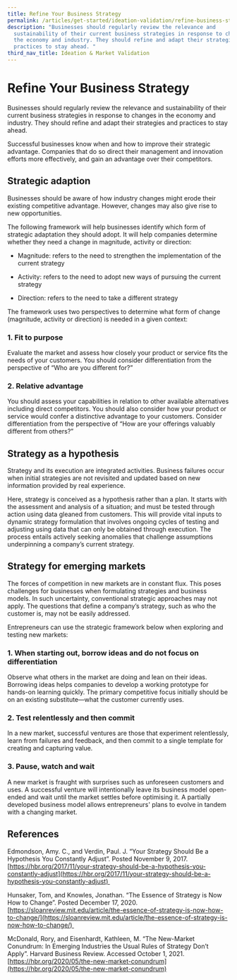 ```yaml
---
title: Refine Your Business Strategy
permalink: /articles/get-started/ideation-validation/refine-business-strategy/
description: "Businesses should regularly review the relevance and
  sustainability of their current business strategies in response to changes in
  the economy and industry. They should refine and adapt their strategies and
  practices to stay ahead. "
third_nav_title: Ideation & Market Validation
---
```

# Refine Your Business Strategy 

Businesses should regularly review the relevance and sustainability of their current business strategies in response to changes in the economy and industry. They should refine and adapt their strategies and practices to stay ahead. 

Successful businesses know when and how to improve their strategic advantage. Companies that do so direct their management and innovation efforts more effectively, and gain an advantage over their competitors.  

## Strategic adaption  

Businesses should be aware of how industry changes might erode their existing competitive advantage. However, changes may also give rise to new opportunities.  

The following framework will help businesses identify which form of strategic adaptation they should adopt. It will help companies determine whether they need a change in magnitude, activity or direction: 

*   Magnitude: refers to the need to strengthen the implementation of the current strategy 
    
*   Activity: refers to the need to adopt new ways of pursuing the current strategy 
    
*   Direction: refers to the need to take a different strategy 
    

The framework uses two perspectives to determine what form of change (magnitude, activity or direction) is needed in a given context: 

### 1.  Fit to purpose 
    

Evaluate the market and assess how closely your product or service fits the needs of your customers. You should consider differentiation from the perspective of “Who are you different for?” 

### 2.  Relative advantage 
    

You should assess your capabilities in relation to other available alternatives including direct competitors. You should also consider how your product or service would confer a distinctive advantage to your customers. Consider differentiation from the perspective of “How are your offerings valuably different from others?” 

## Strategy as a hypothesis 

Strategy and its execution are integrated activities. Business failures occur when initial strategies are not revisited and updated based on new information provided by real experience.  

Here, strategy is conceived as a hypothesis rather than a plan. It starts with the assessment and analysis of a situation; and must be tested through action using data gleaned from customers. This will provide vital inputs to dynamic strategy formulation that involves ongoing cycles of testing and adjusting using data that can only be obtained through execution. The process entails actively seeking anomalies that challenge assumptions underpinning a company’s current strategy.    

## Strategy for emerging markets 

The forces of competition in new markets are in constant flux. This poses challenges for businesses when formulating strategies and business models. In such uncertainty, conventional strategic approaches may not apply. The questions that define a company’s strategy, such as who the customer is, may not be easily addressed.   

Entrepreneurs can use the strategic framework below when exploring and testing new markets:  

### 1.  When starting out, borrow ideas and do not focus on differentiation 
    

Observe what others in the market are doing and lean on their ideas. Borrowing ideas helps companies to develop a working prototype for hands-on learning quickly. The primary competitive focus initially should be on an existing substitute—what the customer currently uses.  

### 2.  Test relentlessly and then commit 
    

In a new market, successful ventures are those that experiment relentlessly, learn from failures and feedback, and then commit to a single template for creating and capturing value.  

### 3.  Pause, watch and wait 
    

A new market is fraught with surprises such as unforeseen customers and uses. A successful venture will intentionally leave its business model open-ended and wait until the market settles before optimising it. A partially developed business model allows entrepreneurs' plans to evolve in tandem with a changing market. 

## References 

Edmondson, Amy. C., and Verdin, Paul. J. “Your Strategy Should Be a Hypothesis You Constantly Adjust”. Posted November 9, 2017. [https://hbr.org/2017/11/your-strategy-should-be-a-hypothesis-you-constantly-adjust](https://hbr.org/2017/11/your-strategy-should-be-a-hypothesis-you-constantly-adjust) 

Hunsaker, Tom, and Knowles, Jonathan. “The Essence of Strategy is Now How to Change”. Posted December 17, 2020. [https://sloanreview.mit.edu/article/the-essence-of-strategy-is-now-how-to-change/](https://sloanreview.mit.edu/article/the-essence-of-strategy-is-now-how-to-change/) 

McDonald, Rory, and Eisenhardt, Kathleen, M. “The New-Market Conundrum: In Emerging Industries the Usual Rules of Strategy Don’t Apply”. Harvard Business Review. Accessed October 1, 2021. [https://hbr.org/2020/05/the-new-market-conundrum](https://hbr.org/2020/05/the-new-market-conundrum)
